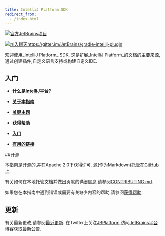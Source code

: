 ```yaml
---
title: IntelliJ Platform SDK
redirect_from:
  - /index.html
---
```


[![官方JetBrains项目](https://jb.gg/badges/official-flat-square.svg)](https://confluence.jetbrains.com/display/ALL/JetBrains+on+GitHub)

[![加入聊天https://gitter.im/JetBrains/gradle-intellij-plugin](https://badges.gitter.im/JetBrains/intellij-sdk-docs.svg)](https://gitter.im/IntelliJ-Plugin-Developers/Lobby)


欢迎使用_IntelliJ Platform_ SDK.
这是扩展_IntelliJ Platform_的文档的主要来源,通过创建插件,自定义语言支持或构建自定义IDE.


## 入门


* [**什么是IntelliJ平台?**](intro/intellij_platform.md)

* [**关于本指南**](intro/about.md)
    
* [**关键主题**](intro/key_topics.md)

* [**获得帮助**](intro/getting_help.md)

* [**入门**](/basics/getting_started.md)

* [**有用的链接**](/appendix/resources/useful_links.md)


##开源


本指南是开源的,并在Apache 2.0下获得许可.
源(作为Markdown)[托管在GitHub上](https://github.com/JetBrains/intellij-sdk-docs).

有关如何在本地托管文档并做出贡献的详细信息,请参阅[CONTRIBUTING.md](CONTRIBUTING.md).


如果您在本指南中遇到错误或需要有关缺少内容的帮助,请参阅[获得帮助](/intro/getting_help.md).


## 更新

有关最新更改,请参阅[最近更新](recent_updated.md).
在Twitter上关注[JBPlatform](https://twitter.com/JBPlatform/),访问[JetBrains平台博客](https://blog.jetbrains.com/platform/)获取最新公告.


